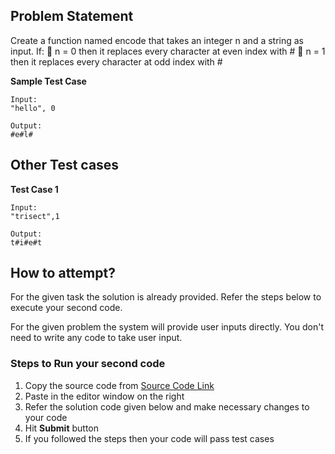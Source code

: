## Problem Statement
Create a function named encode that takes an integer n and a string as input. If:
 n = 0 then it replaces every character at even index with #
 n = 1 then it replaces every character at odd index with #


**Sample Test Case**
```
Input:
"hello", 0

Output:
#e#l#
```
## Other Test cases
**Test Case 1**
```
Input:
"trisect",1

Output:
t#i#e#t
```

## How to attempt?
For the given task the solution is already provided. Refer the steps below to execute your second code.

For the given problem the system will provide user inputs directly. You don't need to write any code to take user input.

### Steps to Run your second code
1. Copy the source code from [Source Code Link](https://raw.githubusercontent.com/Aartiarora22/Lab_assignments/main/P1/T3/Main.java)
2. Paste in the editor window on the right
3. Refer the solution code given below and make necessary changes to your code
4. Hit **Submit** button
5. If you followed the steps then your code will pass test cases
